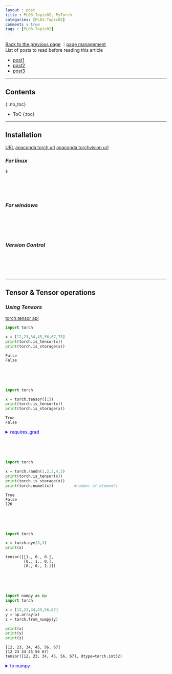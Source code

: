 ```yaml
---
layout : post
title : PL03-Topic02, PyTorch
categories: [PL03-Topic02]
comments : true
tags : [PL03-Topic02]
---
```

[Back to the previous page](https://userdyk-github.github.io/pl03/PL03-Libraries.html) ｜<a href="https://github.com/userdyk-github/userdyk-github.github.io/blob/master/_posts/PL03/PL03-Topic02/2019-08-13-PL03-Topic02-PyTorch.md" target="_blank">page management</a> <br>
List of posts to read before reading this article
- <a href='https://userdyk-github.github.io/'>post1</a>
- <a href='https://userdyk-github.github.io/'>post2</a>
- <a href='https://userdyk-github.github.io/'>post3</a>

---

## Contents
{:.no_toc}

* ToC
{:toc}

<hr class="division1">

## **Installation**
<a href="https://pytorch.org/get-started/locally/" target="_blank">URL</a>
<a href="https://anaconda.org/pytorch/pytorch">anaconda torch url</a>
<a href="https://anaconda.org/pytorch/torchvision">anaconda torchvision url</a>

### ***For linux***
```bash
$ 
```
<br><br><br>

### ***For windows***
```dos

```
<br><br><br>

### ***Version Control***
```python

```
<br><br><br>


<hr class="division2">

## **Tensor & Tensor operations**

### ***Using Tensors***
<a href="https://pytorch.org/docs/stable/tensors.html" target="_blank">torch.tensor api</a><br>
```python
import torch

x = [12,23,34,45,56,67,78]
print(torch.is_tensor(x))
print(torch.is_storage(x))
```
```
False
False
```
<br><br><br>
```python
import torch

x = torch.tensor([1])
print(torch.is_tensor(x))
print(torch.is_storage(x))
```
```
True
False
```
<details markdown="1">
<summary class='jb-small' style="color:blue">requires_grad</summary>
<hr class='division3'>
```python
import torch

x = torch.tensor([1])
print(x.requires_grad)
```
```
False
```
<br><br><br>
```python
import torch

x = torch.tensor([1], dtype=torch.float, requires_grad=True)
print(x.requires_grad)

print(x.detach().requires_grad)  # not in-place
print(x.requires_grad)

print(x.detach_().requires_grad) # in-place
print(x.requires_grad)
```
```
True

False
True

False
False
```
<hr class='division3'>
</details>

<br><br><br>
```python
import torch

x = torch.randn(1,2,3,4,5)
print(torch.is_tensor(x))
print(torch.is_storage(x))
print(torch.numel(x))         #number of elements
```
```
True
False
120
```
<br><br><br>
```python
import torch

x = torch.eye(3,3)
print(x)
```
```
tensor([[1., 0., 0.],
        [0., 1., 0.],
        [0., 0., 1.]])
```
<br><br><br>
```python
import numpy as np
import torch

x = [12,23,34,45,56,67]
y = np.array(x)
z = torch.from_numpy(y)

print(x)
print(y)
print(z)
```
```
[12, 23, 34, 45, 56, 67]
[12 23 34 45 56 67]
tensor([12, 23, 34, 45, 56, 67], dtype=torch.int32)
```
<details markdown="1">
<summary class='jb-small' style="color:blue">to numpy</summary>
<hr class='division3'>
```python
import torch

x = torch.tensor([1])
print(x.numpy())
```
```
[1]
```
<hr class='division3'>
</details>

<br><br><br>
```python
import torch

x = torch.linspace(2,10,25)
y = torch.logspace(2,10,25)

print(x)
print(y)
```
```
tensor([ 2.0000,  2.3333,  2.6667,  3.0000,  3.3333,  3.6667,  4.0000,  4.3333,
         4.6667,  5.0000,  5.3333,  5.6667,  6.0000,  6.3333,  6.6667,  7.0000,
         7.3333,  7.6667,  8.0000,  8.3333,  8.6667,  9.0000,  9.3333,  9.6667,
        10.0000])
tensor([1.0000e+02, 2.1544e+02, 4.6416e+02, 1.0000e+03, 2.1544e+03, 4.6416e+03,
        1.0000e+04, 2.1544e+04, 4.6416e+04, 1.0000e+05, 2.1544e+05, 4.6416e+05,
        1.0000e+06, 2.1544e+06, 4.6416e+06, 1.0000e+07, 2.1544e+07, 4.6416e+07,
        1.0000e+08, 2.1544e+08, 4.6416e+08, 1.0000e+09, 2.1544e+09, 4.6416e+09,
        1.0000e+10])
```
<br><br><br>
```python
import torch

x = torch.rand(10)        # random numbers 10 from a uniform distribution between 0 and 1
y = torch.rand(4,5)       # random numbers 20 = 4*5 from a uniform distribution between 0 and 1
z = torch.randn(10)       # random numbers 10 from a normal distribution (0,1)
```
```
tensor([0.0329, 0.8617, 0.1021, 0.3931, 0.8998, 0.8649, 0.1870, 0.9334, 0.5804,
        0.9534])
tensor([[0.1078, 0.4410, 0.2292, 0.3280, 0.2127],
        [0.0472, 0.0099, 0.0181, 0.4200, 0.0257],
        [0.6366, 0.9422, 0.1212, 0.1833, 0.1107],
        [0.3173, 0.8371, 0.5419, 0.5221, 0.0068]])
tensor([ 0.2746, -0.8012,  0.7291, -1.0866,  1.3591,  0.3519,  1.3433,  0.1243,
         0.0065,  0.1567])
```
<br><br><br>

```python
import torch

x = torch.randperm(10)      # random permutation
y = torch.arange(10,40,2)   # step size = 2
z = torch.arange(10,40)     # step size = 1
```
```
tensor([8, 6, 0, 4, 9, 7, 5, 3, 1, 2])
tensor([10, 12, 14, 16, 18, 20, 22, 24, 26, 28, 30, 32, 34, 36, 38])
tensor([10, 11, 12, 13, 14, 15, 16, 17, 18, 19, 20, 21, 22, 23, 24, 25, 26, 27,
        28, 29, 30, 31, 32, 33, 34, 35, 36, 37, 38, 39])
```
<br><br><br>
```python
import torch

x = torch.randn(4,5)


print(x)
print(torch.argmin(x))
print(torch.argmin(x, dim=1))

print(torch.argmax(x))
print(torch.argmax(x, dim=1))
```
```
tensor([[-0.6006,  0.5420, -0.7122,  0.8044,  0.5344],
        [ 0.1702, -0.2696, -0.3626,  0.5435,  0.9020],
        [ 0.5961, -0.7445, -0.3796, -0.6009,  1.2564],
        [ 0.7729, -1.9188, -0.3456,  0.3841, -0.0653]])
tensor(16)
tensor([2, 2, 1, 1])
tensor(14)
tensor([3, 4, 4, 0])
```
<br><br><br>
```python
import torch

x = torch.zeros(4,5)
y = torch.zeros(10)

print(x)
print(y)
```
```
tensor([[0., 0., 0., 0., 0.],
        [0., 0., 0., 0., 0.],
        [0., 0., 0., 0., 0.],
        [0., 0., 0., 0., 0.]])
tensor([0., 0., 0., 0., 0., 0., 0., 0., 0., 0.])
```
<br><br><br>
```python
import torch

x = torch.randn(1,4)
p = torch.cat((x,x))
q = torch.cat((x,x),0)
r = torch.cat((x,x,x), 1)


print(x)
print(p)
print(q)
print(r)
```
```
tensor([[ 0.2394, -2.9119,  0.1089,  0.6426]])
tensor([[ 0.2394, -2.9119,  0.1089,  0.6426],
        [ 0.2394, -2.9119,  0.1089,  0.6426]])
tensor([[ 0.2394, -2.9119,  0.1089,  0.6426],
        [ 0.2394, -2.9119,  0.1089,  0.6426]])
tensor([[ 0.2394, -2.9119,  0.1089,  0.6426,  0.2394, -2.9119,  0.1089,  0.6426,
          0.2394, -2.9119,  0.1089,  0.6426]])
```
<br><br><br>
```python
import torch

x = torch.randn(4,4)
p = torch.chunk(x, 2)
q = torch.chunk(x,2,0)
r = torch.chunk(x,2,1)

print(x)
print(p)
print(q)
print(r)
```
```
tensor([[-0.7438, -0.2451,  0.2383,  0.0779],
        [-1.3219, -0.2667,  0.1635,  1.2190],
        [ 1.0349,  0.6819,  0.9239,  0.8569],
        [-2.8974, -0.5763, -0.2475, -0.8700]])
(tensor([[-0.7438, -0.2451,  0.2383,  0.0779],
        [-1.3219, -0.2667,  0.1635,  1.2190]]), tensor([[ 1.0349,  0.6819,  0.9239,  0.8569],
        [-2.8974, -0.5763, -0.2475, -0.8700]]))
(tensor([[-0.7438, -0.2451,  0.2383,  0.0779],
        [-1.3219, -0.2667,  0.1635,  1.2190]]), tensor([[ 1.0349,  0.6819,  0.9239,  0.8569],
        [-2.8974, -0.5763, -0.2475, -0.8700]]))
(tensor([[-0.7438, -0.2451],
        [-1.3219, -0.2667],
        [ 1.0349,  0.6819],
        [-2.8974, -0.5763]]), tensor([[ 0.2383,  0.0779],
        [ 0.1635,  1.2190],
        [ 0.9239,  0.8569],
        [-0.2475, -0.8700]]))
```
<details markdown="1">
<summary class='jb-small' style="color:blue">OUTPUT</summary>
<hr class='division3'>
<hr class='division3'>
</details>
<br><br><br>

<a href="http://www.programmersought.com/article/81801261179/;jsessionid=848520548A8855A35D2F4B97F617EE2B" target="_blank">URL</a>
```python
import torch

b = torch.Tensor([[1,2,3],[4,5,6]])
print(b)

index_1 = torch.LongTensor([[0,1],[2,0]])
index_2 = torch.LongTensor([[0,1,1],[0,0,0]])
print(torch.gather(b, dim=1, index=index_1))   # 'dim = 1' means axis-column
print(torch.gather(b, dim=0, index=index_2))   # 'dim = 0' means axis-row
```
<details markdown="1">
<summary class='jb-small' style="color:blue">OUTPUT</summary>
<hr class='division3'>
```
tensor([[1., 2., 3.],
        [4., 5., 6.]])
tensor([[1., 2.],
        [6., 4.]])
tensor([[1., 5., 6.],
        [1., 2., 3.]])
```
<hr class='division3'>
</details>
<br>
```python
import torch

a = torch.randn(4,4)
indices = torch.LongTensor([0,2])

result1 = torch.index_select(a, 0, indices)
result2 = torch.index_select(a, 1, indices)
print("a",a)
print("dim=0(row[0:2]) \n", result1)
print("dim=1(column[0:2]) \n", result2)
```

<details markdown="1">
<summary class='jb-small' style="color:blue">OUTPUT</summary>
<hr class='division3'>
```
a tensor([[-0.9946,  0.9729, -0.9979, -1.1015],
        [-0.7123,  0.1369, -0.3352,  1.5771],
        [ 1.2470,  0.5784, -0.1455,  1.5894],
        [ 0.4785, -0.3342,  0.2051, -0.5731]])
dim=0(row[0:2])
 tensor([[-0.9946,  0.9729, -0.9979, -1.1015],
        [ 1.2470,  0.5784, -0.1455,  1.5894]])
dim=1(column[0:2])
 tensor([[-0.9946, -0.9979],
        [-0.7123, -0.3352],
        [ 1.2470, -0.1455],
        [ 0.4785,  0.2051]])
```
<hr class='division3'>
</details>
<br>
```python
import torch

a = torch.tensor([10, 0, 2, 0, 0])
non_zero = torch.nonzero(a)
print(non_zero)
```
<details markdown="1">
<summary class='jb-small' style="color:blue">OUTPUT</summary>
<hr class='division3'>
```
tensor([[0],
        [2]])
```
<hr class='division3'>
</details>
<br>
```python
import torch

a = torch.tensor([11, 12, 13, 14, 15, 16, 17, 18, 19, 20])
split_2 = torch.split(a,2)
split_3 = torch.split(a,3)
print(split_2)
print(split_3)
```
<details markdown="1">
<summary class='jb-small' style="color:blue">OUTPUT</summary>
<hr class='division3'>
```
(tensor([11, 12]), tensor([13, 14]), tensor([15, 16]), tensor([17, 18]), tensor([19, 20]))
(tensor([11, 12, 13]), tensor([14, 15, 16]), tensor([17, 18, 19]), tensor([20]))
```
<hr class='division3'>
</details>
<br><br><br>


```python
import torch

a = torch.tensor([[-0.9946,  0.9729, -0.9979, -1.1015],
                  [-0.7123,  0.1369, -0.3352,  1.5771],
                  [ 1.2470,  0.5784, -0.1455,  1.5894],
                  [ 0.4785, -0.3342,  0.2051, -0.5731]])

print(a)
print(a.t())
print(a.transpose(1,0))
```
<details markdown="1">
<summary class='jb-small' style="color:blue">OUTPUT</summary>
<hr class='division3'>
```
tensor([[-0.9946,  0.9729, -0.9979, -1.1015],
        [-0.7123,  0.1369, -0.3352,  1.5771],
        [ 1.2470,  0.5784, -0.1455,  1.5894],
        [ 0.4785, -0.3342,  0.2051, -0.5731]])
tensor([[-0.9946, -0.7123,  1.2470,  0.4785],
        [ 0.9729,  0.1369,  0.5784, -0.3342],
        [-0.9979, -0.3352, -0.1455,  0.2051],
        [-1.1015,  1.5771,  1.5894, -0.5731]])
tensor([[-0.9946, -0.7123,  1.2470,  0.4785],
        [ 0.9729,  0.1369,  0.5784, -0.3342],
        [-0.9979, -0.3352, -0.1455,  0.2051],
        [-1.1015,  1.5771,  1.5894, -0.5731]])
```
<hr class='division3'>
</details>
<br><br><br>
```python
import torch

a = torch.tensor([[-0.9946,  0.9729, -0.9979, -1.1015],
                  [-0.7123,  0.1369, -0.3352,  1.5771],
                  [ 1.2470,  0.5784, -0.1455,  1.5894],
                  [ 0.4785, -0.3342,  0.2051, -0.5731]])

print(a)
print(torch.unbind(a,1))    # dim = 1 removing a column
print(torch.unbind(a))      # dim = 0 removing a row
```
<details markdown="1">
<summary class='jb-small' style="color:blue">OUTPUT</summary>
<hr class='division3'>
```
tensor([[-0.9946,  0.9729, -0.9979, -1.1015],
        [-0.7123,  0.1369, -0.3352,  1.5771],
        [ 1.2470,  0.5784, -0.1455,  1.5894],
        [ 0.4785, -0.3342,  0.2051, -0.5731]])
(tensor([-0.9946, -0.7123,  1.2470,  0.4785]), tensor([ 0.9729,  0.1369,  0.5784, -0.3342]), tensor([-0.9979, -0.3352, -0.1455,  0.2051]), tensor([-1.1015,  1.5771,  1.5894, -0.5731]))
(tensor([-0.9946,  0.9729, -0.9979, -1.1015]), tensor([-0.7123,  0.1369, -0.3352,  1.5771]), tensor([ 1.2470,  0.5784, -0.1455,  1.5894]), tensor([ 0.4785, -0.3342,  0.2051, -0.5731]))
```
<hr class='division3'>
</details>

<br><br><br>

#### mathematical functions
```python
import torch

a = torch.tensor([[-0.9946,  0.9729, -0.9979, -1.1015],
                  [-0.7123,  0.1369, -0.3352,  1.5771],
                  [ 1.2470,  0.5784, -0.1455,  1.5894],
                  [ 0.4785, -0.3342,  0.2051, -0.5731]])

print("a\n", a)
print("add\n", torch.add(a,100))
print("mul\n", torch.mul(a,100))
print("ceil\n", torch.ceil(a))
print("floor\n", torch.floor(a))
print("clamp\n", torch.clamp(a, min=-0.8, max=0.8))
print("exp\n", torch.exp(a))
print("frac\n", torch.frac(a))
print("log\n", torch.log(a))
print("pow\n", torch.pow(a,2))
print("sigmoid\n", torch.sigmoid(a))
print("sqrt\n", torch.sqrt(a))
```
```
a
 tensor([[-0.9946,  0.9729, -0.9979, -1.1015],
        [-0.7123,  0.1369, -0.3352,  1.5771],
        [ 1.2470,  0.5784, -0.1455,  1.5894],
        [ 0.4785, -0.3342,  0.2051, -0.5731]])
add
 tensor([[ 99.0054, 100.9729,  99.0021,  98.8985],
        [ 99.2877, 100.1369,  99.6648, 101.5771],
        [101.2470, 100.5784,  99.8545, 101.5894],
        [100.4785,  99.6658, 100.2051,  99.4269]])
mul
 tensor([[ -99.4600,   97.2900,  -99.7900, -110.1500],
        [ -71.2300,   13.6900,  -33.5200,  157.7100],
        [ 124.7000,   57.8400,  -14.5500,  158.9400],
        [  47.8500,  -33.4200,   20.5100,  -57.3100]])
ceil
 tensor([[-0.,  1., -0., -1.],
        [-0.,  1., -0.,  2.],
        [ 2.,  1., -0.,  2.],
        [ 1., -0.,  1., -0.]])
floor
 tensor([[-1.,  0., -1., -2.],
        [-1.,  0., -1.,  1.],
        [ 1.,  0., -1.,  1.],
        [ 0., -1.,  0., -1.]])
clamp
 tensor([[-0.8000,  0.8000, -0.8000, -0.8000],
        [-0.7123,  0.1369, -0.3352,  0.8000],
        [ 0.8000,  0.5784, -0.1455,  0.8000],
        [ 0.4785, -0.3342,  0.2051, -0.5731]])
exp
 tensor([[0.3699, 2.6456, 0.3687, 0.3324],
        [0.4905, 1.1467, 0.7152, 4.8409],
        [3.4799, 1.7832, 0.8646, 4.9008],
        [1.6137, 0.7159, 1.2276, 0.5638]])
frac
 tensor([[-0.9946,  0.9729, -0.9979, -0.1015],
        [-0.7123,  0.1369, -0.3352,  0.5771],
        [ 0.2470,  0.5784, -0.1455,  0.5894],
        [ 0.4785, -0.3342,  0.2051, -0.5731]])
log
 tensor([[    nan, -0.0275,     nan,     nan],
        [    nan, -1.9885,     nan,  0.4556],
        [ 0.2207, -0.5475,     nan,  0.4634],
        [-0.7371,     nan, -1.5843,     nan]])
pow
 tensor([[0.9892, 0.9465, 0.9958, 1.2133],
        [0.5074, 0.0187, 0.1124, 2.4872],
        [1.5550, 0.3345, 0.0212, 2.5262],
        [0.2290, 0.1117, 0.0421, 0.3284]])
sigmoid
 tensor([[0.2700, 0.7257, 0.2694, 0.2495],
        [0.3291, 0.5342, 0.4170, 0.8288],
        [0.7768, 0.6407, 0.4637, 0.8305],
        [0.6174, 0.4172, 0.5511, 0.3605]])
sqrt
 tensor([[   nan, 0.9864,    nan,    nan],
        [   nan, 0.3700,    nan, 1.2558],
        [1.1167, 0.7605,    nan, 1.2607],
        [0.6917,    nan, 0.4529,    nan]])
```
<br><br><br>

---


### ***GPU control***
```python
import torch
 
#  Returns a bool indicating if CUDA is currently available.
torch.cuda.is_available()
#  True
 
#  Returns the index of a currently selected device.
torch.cuda.current_device()
#  0
 
#  Returns the number of GPUs available.
torch.cuda.device_count()
#  1
 
#  Gets the name of a device.
torch.cuda.get_device_name(0)
#  'GeForce GTX 1060'
 
#  Context-manager that changes the selected device.
#  device (torch.device or int) – device index to select. 
torch.cuda.device(0)
```
```python
import torch
 
# Default CUDA device
cuda = torch.device('cuda')
 
# allocates a tensor on default GPU
a = torch.tensor([1., 2.], device=cuda)
 
# transfers a tensor from 'C'PU to 'G'PU
b = torch.tensor([1., 2.]).cuda()
 
# Same with .cuda()
b2 = torch.tensor([1., 2.]).to(device=cuda)
```
<br><br><br>
<hr class="division2">

## **Probability Distributions**

### ***Sampling Tensors***

```python
import torch

torch.manual_seed(1234)
a = torch.randn(4,4)
print(a)
```

<details markdown="1">
<summary class='jb-small' style="color:blue">OUTPUT</summary>
<hr class='division3'>
<hr class='division3'>
</details>
<br><br><br>

```python
```

<details markdown="1">
<summary class='jb-small' style="color:blue">OUTPUT</summary>
<hr class='division3'>
<hr class='division3'>
</details>
<br><br><br>

---


### ***Variable Tensors***

```python
```

<details markdown="1">
<summary class='jb-small' style="color:blue">OUTPUT</summary>
<hr class='division3'>
<hr class='division3'>
</details>
<br><br><br>

---


### ***Basic Statistics***

```python
```

<details markdown="1">
<summary class='jb-small' style="color:blue">OUTPUT</summary>
<hr class='division3'>
<hr class='division3'>
</details>
<br><br><br>

---


### ***Gradient Computation***

```python
```

<details markdown="1">
<summary class='jb-small' style="color:blue">OUTPUT</summary>
<hr class='division3'>
<hr class='division3'>
</details>
<br><br><br>

---


### ***Tensor Operations***

```python
```

<details markdown="1">
<summary class='jb-small' style="color:blue">OUTPUT</summary>
<hr class='division3'>
<hr class='division3'>
</details>
<br><br><br>

---


### ***Tensor Operations***

```python
```

<details markdown="1">
<summary class='jb-small' style="color:blue">OUTPUT</summary>
<hr class='division3'>
<hr class='division3'>
</details>
<br><br><br>

---


### ***Distributions***

```python
```

<details markdown="1">
<summary class='jb-small' style="color:blue">OUTPUT</summary>
<hr class='division3'>
<hr class='division3'>
</details>
<br><br><br>


<hr class="division2">

## **CNN and RNN**

### ***Setting Up a Loss Function***

```python
```

<details markdown="1">
<summary class='jb-small' style="color:blue">OUTPUT</summary>
<hr class='division3'>
<hr class='division3'>
</details>
<br><br><br>

---


### ***Estimating the Derivative of the Loss Function***

```python
```

<details markdown="1">
<summary class='jb-small' style="color:blue">OUTPUT</summary>
<hr class='division3'>
<hr class='division3'>
</details>
<br><br><br>

---


### ***Fine-Tuning a Model***

```python
```

<details markdown="1">
<summary class='jb-small' style="color:blue">OUTPUT</summary>
<hr class='division3'>
<hr class='division3'>
</details>
<br><br><br>

---


### ***Selecting an Optimization Function***

```python
```

<details markdown="1">
<summary class='jb-small' style="color:blue">OUTPUT</summary>
<hr class='division3'>
<hr class='division3'>
</details>
<br><br><br>

---


### ***Further Optimizing the Function***

```python
```

<details markdown="1">
<summary class='jb-small' style="color:blue">OUTPUT</summary>
<hr class='division3'>
<hr class='division3'>
</details>
<br><br><br>

---


### ***Implementing a Convolutional Neural Network (CNN)***

```python
```

<details markdown="1">
<summary class='jb-small' style="color:blue">OUTPUT</summary>
<hr class='division3'>
<hr class='division3'>
</details>
<br><br><br>

---


### ***Reloading a Model***

```python
```

<details markdown="1">
<summary class='jb-small' style="color:blue">OUTPUT</summary>
<hr class='division3'>
<hr class='division3'>
</details>
<br><br><br>

---


### ***Implementing a Recurrent Neural Network (RNN)***

```python
```

<details markdown="1">
<summary class='jb-small' style="color:blue">OUTPUT</summary>
<hr class='division3'>
<hr class='division3'>
</details>
<br><br><br>

---


### ***Implementing a RNN for Regression Problems***

```python
```

<details markdown="1">
<summary class='jb-small' style="color:blue">OUTPUT</summary>
<hr class='division3'>
<hr class='division3'>
</details>
<br><br><br>

---


### ***Using PyTorch Built-in Functions***

```python
```

<details markdown="1">
<summary class='jb-small' style="color:blue">OUTPUT</summary>
<hr class='division3'>
<hr class='division3'>
</details>
<br><br><br>

---


### ***Working with Autoencoders***

```python
```

<details markdown="1">
<summary class='jb-small' style="color:blue">OUTPUT</summary>
<hr class='division3'>
<hr class='division3'>
</details>
<br><br><br>

---


### ***Fine-Tuning Results Using Autoencoder***

```python
```

<details markdown="1">
<summary class='jb-small' style="color:blue">OUTPUT</summary>
<hr class='division3'>
<hr class='division3'>
</details>
<br><br><br>

---


### ***Visualizing the Encoded Data in a 3D Plot***

```python
```

<details markdown="1">
<summary class='jb-small' style="color:blue">OUTPUT</summary>
<hr class='division3'>
<hr class='division3'>
</details>
<br><br><br>

---


### ***Restricting Model Overfitting***

```python
```

<details markdown="1">
<summary class='jb-small' style="color:blue">OUTPUT</summary>
<hr class='division3'>
<hr class='division3'>
</details>
<br><br><br>

---


### ***Visualizing the Model Overfit***

```python
```

<details markdown="1">
<summary class='jb-small' style="color:blue">OUTPUT</summary>
<hr class='division3'>
<hr class='division3'>
</details>
<br><br><br>

---


### ***Initializing Weights in the Dropout Rate***

```python
```

<details markdown="1">
<summary class='jb-small' style="color:blue">OUTPUT</summary>
<hr class='division3'>
<hr class='division3'>
</details>
<br><br><br>

---


### ***Adding Math Operations***

```python
```

<details markdown="1">
<summary class='jb-small' style="color:blue">OUTPUT</summary>
<hr class='division3'>
<hr class='division3'>
</details>
<br><br><br>

---


### ***Embedding Layers in RNN***

```python
```

<details markdown="1">
<summary class='jb-small' style="color:blue">OUTPUT</summary>
<hr class='division3'>
<hr class='division3'>
</details>
<br><br><br>

---


<hr class="division2">

## **Neural Networks**

### ***Working with Activation Functions***

```python
```

<details markdown="1">
<summary class='jb-small' style="color:blue">OUTPUT</summary>
<hr class='division3'>
<hr class='division3'>
</details>
<br><br><br>

---


### ***Visualizing the Shape of Activation Functions***

```python
```

<details markdown="1">
<summary class='jb-small' style="color:blue">OUTPUT</summary>
<hr class='division3'>
<hr class='division3'>
</details>
<br><br><br>

---


### ***Basic Neural Network Model***

```python
```

<details markdown="1">
<summary class='jb-small' style="color:blue">OUTPUT</summary>
<hr class='division3'>
<hr class='division3'>
</details>
<br><br><br>

---


### ***Tensor Differentiation***

```python
```

<details markdown="1">
<summary class='jb-small' style="color:blue">OUTPUT</summary>
<hr class='division3'>
<hr class='division3'>
</details>
<br><br><br>

---


<hr class="division2">

## **Supervised Learning**

### ***Data Preparation for the Supervised Model***

```python
```

<details markdown="1">
<summary class='jb-small' style="color:blue">OUTPUT</summary>
<hr class='division3'>
<hr class='division3'>
</details>
<br><br><br>

---


### ***Forward and Backward Propagation***

```python
```

<details markdown="1">
<summary class='jb-small' style="color:blue">OUTPUT</summary>
<hr class='division3'>
<hr class='division3'>
</details>
<br><br><br>

---


### ***Optimization and Gradient Computation***

```python
```

<details markdown="1">
<summary class='jb-small' style="color:blue">OUTPUT</summary>
<hr class='division3'>
<hr class='division3'>
</details>
<br><br><br>

---


### ***Viewing Predictions***

```python
```

<details markdown="1">
<summary class='jb-small' style="color:blue">OUTPUT</summary>
<hr class='division3'>
<hr class='division3'>
</details>
<br><br><br>

---


### ***Supervised Model Logistic Regression***

```python
```

<details markdown="1">
<summary class='jb-small' style="color:blue">OUTPUT</summary>
<hr class='division3'>
<hr class='division3'>
</details>
<br><br><br>

---


<hr class="division2">

## **Fine-Tuning Deep Learning Models**

### ***Building Sequential Neural Networks***

```python
```

<details markdown="1">
<summary class='jb-small' style="color:blue">OUTPUT</summary>
<hr class='division3'>
<hr class='division3'>
</details>
<br><br><br>

---


### ***Deciding the Batch Size***

```python
```

<details markdown="1">
<summary class='jb-small' style="color:blue">OUTPUT</summary>
<hr class='division3'>
<hr class='division3'>
</details>
<br><br><br>

---


### ***Deciding the Learning Rate***

```python
```

<details markdown="1">
<summary class='jb-small' style="color:blue">OUTPUT</summary>
<hr class='division3'>
<hr class='division3'>
</details>
<br><br><br>

---


### ***Performing Parallel Training***

```python
```

<details markdown="1">
<summary class='jb-small' style="color:blue">OUTPUT</summary>
<hr class='division3'>
<hr class='division3'>
</details>
<br><br><br>

---


<hr class="division2">

## **Natural Language Processing**

### ***Word Embedding***

```python
```

<details markdown="1">
<summary class='jb-small' style="color:blue">OUTPUT</summary>
<hr class='division3'>
<hr class='division3'>
</details>
<br><br><br>

---


### ***CBOW Model in PyTorch***

```python
```

<details markdown="1">
<summary class='jb-small' style="color:blue">OUTPUT</summary>
<hr class='division3'>
<hr class='division3'>
</details>
<br><br><br>

---


### ***LSTM Model***

```python
```

<details markdown="1">
<summary class='jb-small' style="color:blue">OUTPUT</summary>
<hr class='division3'>
<hr class='division3'>
</details>
<br><br><br>

---


<hr class="division1">

List of posts followed by this article
- [post1](https://userdyk-github.github.io/)
- <a href='https://userdyk-github.github.io/'>post2</a>
- <a href='https://userdyk-github.github.io/'>post3</a>

---

Reference
- Pradeepta Mishra, PyTorch Recipes, 2019
- <a href='https://wikidocs.net/book/2788' target="_blank">wikidocs, pytorch</a>
- <a href='https://userdyk-github.github.io/'>post3</a>

---




